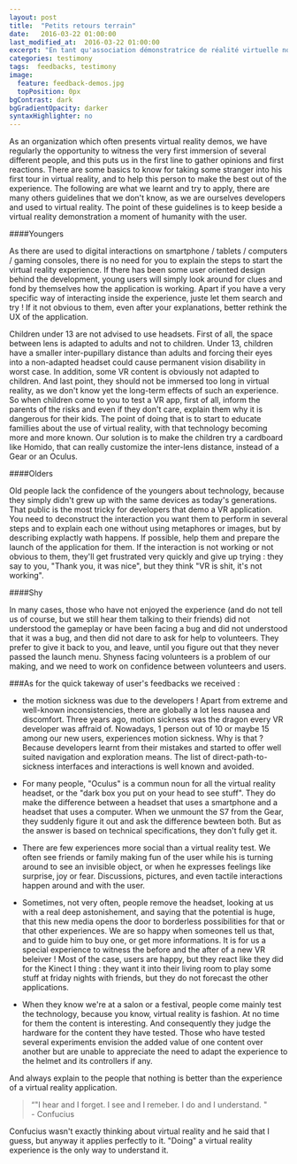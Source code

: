 ```yaml
---
layout: post
title:  "Petits retours terrain"
date:   2016-03-22 01:00:00
last_modified_at:  2016-03-22 01:00:00
excerpt: "En tant qu'association démonstratrice de réalité virtuelle nous avons l'occasion de vivre les premières immersions de baucoup de personnes, ce qui nous met aux premières lignes..."
categories: testimony
tags:  feedbacks, testimony
image:
  feature: feedback-demos.jpg
  topPosition: 0px
bgContrast: dark
bgGradientOpacity: darker
syntaxHighlighter: no
---
```


As an organization which often presents virtual reality demos, we have regularly the opportunity to witness the very first immersion of several different people, and this puts us in the first line to gather opinions and first reactions. There are some basics to know for taking some stranger into his first tour in virtual reality, and to help this person to make the best out of the experience. The following are what we learnt and try to apply, there are many others guidelines that we don't know, as we are ourselves developers and used to virtual reality. The point of these guidelines is to keep beside a virtual reality demonstration a moment of humanity with the user. 

####Youngers 

As there are used to digital interactions on smartphone / tablets / computers / gaming consoles, there is no need for you to explain the steps to start the virtual reality experience. If there has been some user oriented design behind the development, young users will simply look around for clues and fond by themselves how the application is working. Apart if you have a very specific way of interacting inside the experience, juste let them search and try ! If it not obvious to them, even after your explanations, better rethink the UX of the application.

Children under 13 are not advised to use headsets. First of all, the space between lens is adapted to adults and not to children. Under 13, children have a smaller inter-pupillary distance than adults and forcing their eyes into a non-adapted headset could cause permanent vision disability in worst case. In addition, some VR content is obviously not adapted to children. And last point, they should not be immersed too long in virtual reality, as we don't know yet the long-term effects of such an experience. So when children come to you to test a VR app, first of all, inform the parents of the risks and even if they don't care, explain them why it is dangerous for their kids. The point of doing that is to start to educate famillies about the use of virtual reality, with that technology becoming more and more known. Our solution is to make the children try a cardboard like Homido, that can really customize the inter-lens distance, instead of a Gear or an Oculus.

####Olders

Old people lack the confidence of the youngers about technology, because they simply didn't grew up with the same devices as today's generations. That public is the most tricky for developers that demo a VR application. You need to deconstruct the interaction you want them to perform in several steps and to explain each one without using metaphores or images, but by describing explactly wath happens. If possible, help them and prepare the launch of the application for them. If the interaction is not working or not obvious to them, they'll get frustrated very quickly and give up trying : they say to you, "Thank you, it was nice", but they think "VR is shit, it's not working". 

####Shy

In many cases, those who have not enjoyed the experience (and do not tell us of course, but we still hear them talking to their friends) did not understood the gameplay or have been facing a bug and did not understood that it was a bug, and then did not dare to ask for help to volunteers. They prefer to give it back to you, and leave, until you figure out that they never passed the launch menu. Shyness facing volunteers is a problem of our making, and we need to work on confidence between volunteers and users.


<div class="img img--fullContainer img--14xLeading" style="background-image: url({{ site.baseurl_posts_img }}feedback-users.png);"></div>

###As for the quick takeway of user's feedbacks we received :

 - the motion sickness was due to the developers ! Apart from extreme and well-known inconsistencies, there are globally a lot less nausea and discomfort. Three years ago, motion sickness was the dragon every VR developer was affraid of. Nowadays, 1 person out of 10 or maybe 15 among our new users, experiences motion sickness. Why is that ? Because developers learnt from their mistakes and started to offer well suited navigation and exploration means. The list of direct-path-to-sickness interfaces and interactions is well known and avoided. 

 - For many people, "Oculus" is a commun noun for all the virtual reality headset, or the "dark box you put on your head to see stuff". They do make the difference between a headset that uses a smartphone and a headset that uses a computer. When we unmount the S7 from the Gear, they suddenly figure it out and ask the difference bewteen both. But as the answer is based on technical specifications, they don't fully get it. 

 - There are few experiences more social than a virtual reality test. We often see friends or family making fun of the user while his is turning around to see an invisible object, or when he expresses feelings like surprise, joy or fear. Discussions, pictures, and even tactile interactions happen around and with the user.  

 - Sometimes, not very often, people remove the headset, looking at us with a real deep astonishement, and saying that the potential is huge, that this new media opens the door to borderless possibilities for that or that other experiences. We are so happy when someones tell us that, and to guide him to buy one, or get more informations. It is for us a special experience to witness the before and the after of a new VR beleiver ! Most of the case, users are happy, but they react like they did for the Kinect I thing : they want it into their living room to play some stuff at friday nights with friends, but they do not forecast the other applications.

- When they know we're at a salon or a festival, people come mainly test the technology, because you know, virtual reality is fashion. At no time for them the content is interesting. And consequently they judge the hardware for the content they have tested. Those who have tested several experiments envision the added value of one content over another but are unable to appreciate the need to adapt the experience to the helmet and its controllers if any.

And always explain to the people that nothing is better than the experience of a virtual reality application. 
<blockquote class="u--startsWithDoubleQuote">“"I hear and I forget. I see and I remeber. I do and I understand. "<br/>- Confucius</blockquote>
Confucius wasn't exactly thinking about virtual reality and he said that I guess, but anyway it applies perfectly to it. "Doing" a virtual reality experience is the only way to understand it.
